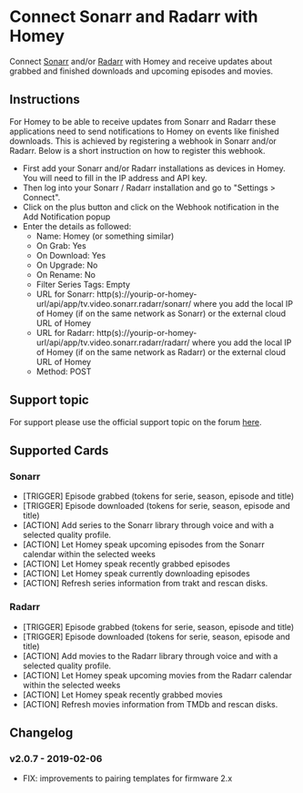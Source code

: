 # Connect Sonarr and Radarr with Homey
Connect [Sonarr](https://github.com/Sonarr/Sonarr) and/or [Radarr](https://github.com/Radarr/Radarr) with Homey and receive updates about grabbed and finished downloads and upcoming episodes and movies.

## Instructions
For Homey to be able to receive updates from Sonarr and Radarr these applications need to send notifications to Homey on events like finished downloads. This is achieved by registering a webhook in Sonarr and/or Radarr. Below is a short instruction on how to register this webhook.
* First add your Sonarr and/or Radarr installations as devices in Homey. You will need to fill in the IP address and API key.
* Then log into your Sonarr / Radarr installation and go to "Settings > Connect".
* Click on the plus button and click on the Webhook notification in the Add Notification popup
* Enter the details as followed:
    * Name: Homey (or something similar)
    * On Grab: Yes
    * On Download: Yes
    * On Upgrade: No
    * On Rename: No
    * Filter Series Tags: Empty
    * URL for Sonarr: http(s)://yourip-or-homey-url/api/app/tv.video.sonarr.radarr/sonarr/ where you add the local IP of Homey (if on the same network as Sonarr) or the external cloud URL of Homey
    * URL for Radarr: http(s)://yourip-or-homey-url/api/app/tv.video.sonarr.radarr/radarr/ where you add the local IP of Homey (if on the same network as Radarr) or the external cloud URL of Homey
    * Method: POST

## Support topic
For support please use the official support topic on the forum [here](https://community.athom.com/t/120).

## Supported Cards
### Sonarr
* [TRIGGER] Episode grabbed (tokens for serie, season, episode and title)
* [TRIGGER] Episode downloaded (tokens for serie, season, episode and title)
* [ACTION] Add series to the Sonarr library through voice and with a selected quality profile.
* [ACTION] Let Homey speak upcoming episodes from the Sonarr calendar within the selected weeks
* [ACTION] Let Homey speak recently grabbed episodes
* [ACTION] Let Homey speak currently downloading episodes
* [ACTION] Refresh series information from trakt and rescan disks.

### Radarr
* [TRIGGER] Episode grabbed (tokens for serie, season, episode and title)
* [TRIGGER] Episode downloaded (tokens for serie, season, episode and title)
* [ACTION] Add movies to the Radarr library through voice and with a selected quality profile.
* [ACTION] Let Homey speak upcoming movies from the Radarr calendar within the selected weeks
* [ACTION] Let Homey speak recently grabbed movies
* [ACTION] Refresh movies information from TMDb and rescan disks.

## Changelog
### v2.0.7 - 2019-02-06
* FIX: improvements to pairing templates for firmware 2.x
